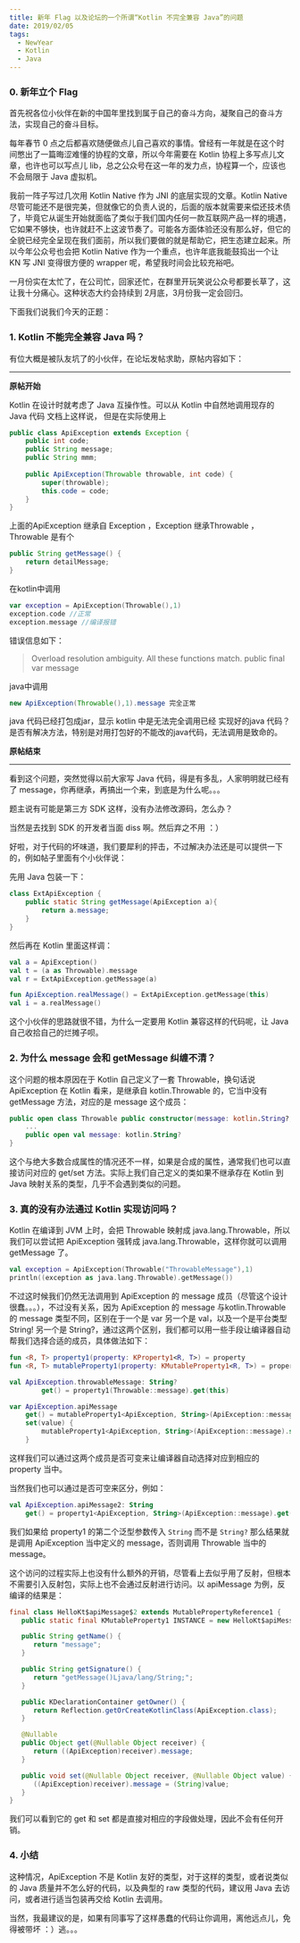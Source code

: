 ```yaml
---
title: 新年 Flag 以及论坛的一个所谓“Kotlin 不完全兼容 Java”的问题
date: 2019/02/05
tags:
  - NewYear
  - Kotlin
  - Java
---
```



### 0. 新年立个 Flag

首先祝各位小伙伴在新的中国年里找到属于自己的奋斗方向，凝聚自己的奋斗方法，实现自己的奋斗目标。

每年春节 0 点之后都喜欢随便做点儿自己喜欢的事情。曾经有一年就是在这个时间憋出了一篇晦涩难懂的协程的文章，所以今年需要在 Kotlin 协程上多写点儿文章，也许也可以写点儿 lib，总之公众号在这一年的发力点，协程算一个，应该也不会局限于 Java 虚拟机。

我前一阵子写过几次用 Kotlin Native 作为 JNI 的底层实现的文章。Kotlin Native 尽管可能还不是很完美，但就像它的负责人说的，后面的版本就需要来偿还技术债了，毕竟它从诞生开始就面临了类似于我们国内任何一款互联网产品一样的境遇，它如果不够快，也许就赶不上这波节奏了。可能各方面体验还没有那么好，但它的全貌已经完全呈现在我们面前，所以我们要做的就是帮助它，把生态建立起来。所以今年公众号也会把 Kotlin Native 作为一个重点，也许年底我能鼓捣出一个让 KN 写 JNI 变得很方便的 wrapper 呢，希望我时间会比较充裕吧。

<!--more-->

一月份实在太忙了，在公司忙，回家还忙，在群里开玩笑说公众号都要长草了，这让我十分痛心。这种状态大约会持续到 2月底，3月份我一定会回归。

下面我们说我们今天的正题：

### 1. Kotlin 不能完全兼容 Java 吗？

有位大概是被队友坑了的小伙伴，在论坛发帖求助，原帖内容如下：

---

**原帖开始**

Kotlin 在设计时就考虑了 Java 互操作性。可以从 Kotlin 中自然地调用现存的 Java 代码 文档上这样说，
但是在实际使用上

```java
public class ApiException extends Exception {
    public int code;
    public String message;
    public String mmm;
    
    public ApiException(Throwable throwable, int code) {
        super(throwable);
        this.code = code;
    }
}
```

上面的ApiException 继承自 Exception ，Exception 继承Throwable ，Throwable 是有个 

```java
public String getMessage() {
    return detailMessage;
}
```

在kotlin中调用

```kotlin
var exception = ApiException(Throwable(),1)
exception.code //正常
exception.message //编译报错
```

错误信息如下：

>Overload resolution ambiguity. All these functions match. public final var message

java中调用

```java
new ApiException(Throwable(),1).message 完全正常
```

java 代码已经打包成jar，显示 kotlin 中是无法完全调用已经 实现好的java 代码？是否有解决方法，特别是对用打包好的不能改的java代码，无法调用是致命的。

**原帖结束**

---



看到这个问题，突然觉得以前大家写 Java 代码，得是有多乱，人家明明就已经有了 message，你再继承，再搞出一个来，到底是为什么呢。。。

题主说有可能是第三方 SDK 这样，没有办法修改源码，怎么办？

当然是去找到 SDK 的开发者当面 diss 啊。然后弃之不用 ：）

好啦，对于代码的坏味道，我们要犀利的抨击，不过解决办法还是可以提供一下的，例如帖子里面有个小伙伴说：

先用 Java 包装一下：

```java
class ExtApiException {
    public static String getMessage(ApiException a){
        return a.message;
    }
}
```

然后再在 Kotlin 里面这样调：

```kotlin
val a = ApiException()
val t = (a as Throwable).message
val r = ExtApiException.getMessage(a)

fun ApiException.realMessage() = ExtApiException.getMessage(this)
val i = a.realMessage()
```

这个小伙伴的思路就很不错，为什么一定要用 Kotlin 兼容这样的代码呢，让 Java 自己收拾自己的烂摊子呗。

### 2. 为什么 message 会和 getMessage 纠缠不清？

这个问题的根本原因在于 Kotlin 自己定义了一套 Throwable，换句话说 ApiException 在 Kotlin 看来，是继承自 kotlin.Throwable 的，它当中没有 getMessage 方法，对应的是 message 这个成员：

```kotlin
public open class Throwable public constructor(message: kotlin.String?, cause: kotlin.Throwable?) {
    ...
    public open val message: kotlin.String? 
}
```

这个与绝大多数合成属性的情况还不一样，如果是合成的属性，通常我们也可以直接访问对应的 get/set 方法。实际上我们自己定义的类如果不继承存在 Kotlin 到 Java 映射关系的类型，几乎不会遇到类似的问题。

### 3. 真的没有办法通过 Kotlin 实现访问吗？

Kotlin 在编译到 JVM 上时，会把 Throwable 映射成 java.lang.Throwable，所以我们可以尝试把 ApiException 强转成 java.lang.Throwable，这样你就可以调用 getMessage 了。

```kotlin
val exception = ApiException(Throwable("ThrowableMessage"),1)
println((exception as java.lang.Throwable).getMessage())
```

不过这时候我们仍然无法调用到 ApiException 的 message 成员（尽管这个设计很蠢。。。），不过没有关系，因为 ApiException 的 message 与kotlin.Throwable 的 message 类型不同，区别在于一个是 var 另一个是 val，以及一个是平台类型 String! 另一个是 String?，通过这两个区别，我们都可以用一些手段让编译器自动帮我们选择合适的成员，具体做法如下：

```kotlin
fun <R, T> property1(property: KProperty1<R, T>) = property
fun <R, T> mutableProperty1(property: KMutableProperty1<R, T>) = property

val ApiException.throwableMessage: String?
        get() = property1(Throwable::message).get(this)

var ApiException.apiMessage
    get() = mutableProperty1<ApiException, String>(ApiException::message).get(this)
    set(value) {
        mutableProperty1<ApiException, String>(ApiException::message).set(this, value)
    }
```

这样我们可以通过这两个成员是否可变来让编译器自动选择对应到相应的 property 当中。

当然我们也可以通过是否可空来区分，例如：

```kotlin
val ApiException.apiMessage2: String
    get() = property1<ApiException, String>(ApiException::message).get(this)
```
我们如果给 property1 的第二个泛型参数传入 `String` 而不是 `String?` 那么结果就是调用 ApiException 当中定义的 message，否则调用 Throwable 当中的 message。

这个访问的过程实际上也没有什么额外的开销，尽管看上去似乎用了反射，但根本不需要引入反射包，实际上也不会通过反射进行访问。以 apiMessage 为例，反编译的结果是：

```java
final class HelloKt$apiMessage$2 extends MutablePropertyReference1 {
   public static final KMutableProperty1 INSTANCE = new HelloKt$apiMessage$2();

   public String getName() {
      return "message";
   }

   public String getSignature() {
      return "getMessage()Ljava/lang/String;";
   }

   public KDeclarationContainer getOwner() {
      return Reflection.getOrCreateKotlinClass(ApiException.class);
   }

   @Nullable
   public Object get(@Nullable Object receiver) {
      return ((ApiException)receiver).message;
   }

   public void set(@Nullable Object receiver, @Nullable Object value) {
      ((ApiException)receiver).message = (String)value;
   }
}
```

我们可以看到它的 get 和 set 都是直接对相应的字段做处理，因此不会有任何开销。

### 4. 小结

这种情况，ApiException 不是 Kotlin 友好的类型，对于这样的类型，或者说类似的 Java 质量并不怎么好的代码，以及典型的 raw 类型的代码，建议用 Java 去访问，或者进行适当包装再交给 Kotlin 去调用。

当然，我最建议的是，如果有同事写了这样愚蠢的代码让你调用，离他远点儿，免得被带坏 ：）逃。。。


